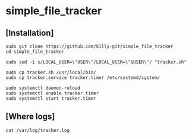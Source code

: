 # simple_file_tracker

## [Installation]
```
sudo git clone https://github.com/k1lly-git/simple_file_tracker
cd simple_file_tracker

sudo sed -i s/LOCAL_USER=\"USER\"/LOCAL_USER=\"$USER\"/ "tracker.sh"

sudo cp tracker.sh /usr/local/bin/
sudo cp tracker.service tracker.timer /etc/systemd/system/

sudo systemctl daemon-reload
sudo systemctl enable tracker.timer
sudo systemctl start tracker.timer
```

## [Where logs]
```
cat /var/log/tracker.log
```
